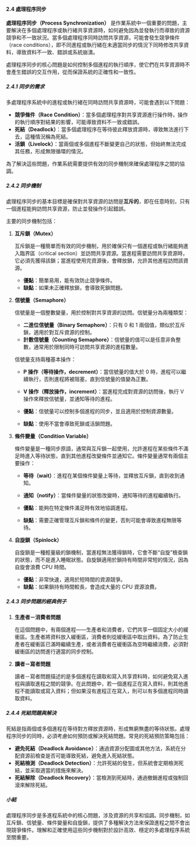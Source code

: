 #### 2.4 處理程序同步

**處理程序同步（Process Synchronization）** 是作業系統中一個重要的問題，主要解決在多個處理程序或執行緒共享資源時，如何避免因為並發執行而導致的資源競爭和不一致狀況。當多個處理程序同時訪問共享資源，可能會發生競爭條件（race conditions），即不同進程或執行緒在未適當同步的情況下同時修改共享資料，導致資料不一致、錯誤或系統崩潰。

處理程序同步的核心問題是如何控制多個進程的執行順序，使它們在共享資源時不會產生錯誤的交互作用，從而保證系統的正確性和一致性。

##### 2.4.1 同步的需求

多處理程序系統中的進程或執行緒在同時訪問共享資源時，可能會遇到以下問題：

- **競爭條件（Race Condition）**：當多個處理程序對共享資源進行操作時，操作的執行順序對結果的影響，可能導致資料不一致或錯誤。
- **死結（Deadlock）**：當多個處理程序在等待彼此釋放資源時，導致無法進行下去，這種情況稱為死結。
- **活鎖（Livelock）**：當兩個或多個進程不斷變更自己的狀態，但始終無法完成其任務，形成無限循環的情況。

為了解決這些問題，作業系統需要提供有效的同步機制來確保處理程序之間的協調。

##### 2.4.2 同步機制

處理程序同步的基本目標是確保對共享資源的訪問是**互斥的**，即在任意時刻，只有一個進程能夠訪問共享資源，防止並發操作引起錯誤。

主要的同步機制包括：

1. **互斥鎖（Mutex）**
   
   互斥鎖是一種簡單而有效的同步機制，用於確保只有一個進程或執行緒能夠進入臨界區（critical section）並訪問共享資源。當進程需要訪問共享資源時，它必須先獲得該鎖；當進程使用完資源後，會釋放鎖，允許其他進程訪問該資源。

   - **優點**：簡單易用，能有效防止競爭條件。
   - **缺點**：如果未正確釋放鎖，會導致死鎖問題。

2. **信號量（Semaphore）**
   
   信號量是一個整數變量，用於控制對共享資源的訪問。信號量分為兩種類型：
   - **二進位信號量（Binary Semaphore）**：只有 0 和 1 兩個值，類似於互斥鎖，適用於對互斥資源的控制。
   - **計數信號量（Counting Semaphore）**：信號量的值可以是任意非負整數，通常用於限制同時可訪問共享資源的進程數量。

   信號量支持兩種基本操作：
   - **P 操作（等待操作，decrement）**：當信號量的值大於 0 時，進程可以繼續執行，否則進程將被阻塞，直到信號量的值變為正數。
   - **V 操作（釋放操作，increment）**：當進程完成對資源的訪問後，執行 V 操作來釋放信號量，並通知等待的進程。

   - **優點**：信號量可以控制多個進程的同步，並且適用於控制資源數量。
   - **缺點**：使用不當會導致死鎖或活鎖問題。

3. **條件變量（Condition Variable）**

   條件變量是一種同步原語，通常與互斥鎖一起使用，允許進程在某些條件不滿足時進入等待狀態，直到其他進程改變條件並通知它。條件變量通常有兩個主要操作：
   - **等待（wait）**：進程在某個條件變量上等待，並釋放互斥鎖，直到收到通知。
   - **通知（notify）**：當條件變量的狀態改變時，通知等待的進程繼續執行。

   - **優點**：能夠在特定條件滿足時有效地協調進程。
   - **缺點**：需要正確管理互斥鎖和條件的變更，否則可能會導致進程無限等待。

4. **自旋鎖（Spinlock）**

   自旋鎖是一種輕量級的鎖機制，當進程無法獲得鎖時，它會不斷“自旋”檢查鎖的狀態，而不是進入睡眠狀態。自旋鎖適用於鎖持有時間非常短的情況，因為自旋會浪費 CPU 時間。

   - **優點**：非常快速，適用於短時間的資源競爭。
   - **缺點**：如果鎖持有時間較長，會造成大量的 CPU 資源浪費。

##### 2.4.3 同步問題的經典例子

1. **生產者－消費者問題**

   在這個問題中，有兩個進程——生產者和消費者，它們共享一個固定大小的緩衝區。生產者將資料放入緩衝區，消費者則從緩衝區中取出資料。為了防止生產者在緩衝區已滿時繼續生產，或者消費者在緩衝區為空時繼續消費，必須對緩衝區的訪問進行適當的同步控制。

2. **讀者－寫者問題**

   讀者－寫者問題描述的是多個進程在讀取和寫入共享資料時，如何避免寫入進程與讀取進程之間的競爭。在此問題中，若一個進程正在寫入資料，則其他進程不能讀取或寫入資料；但如果沒有進程正在寫入，則可以有多個進程同時讀取資料。

##### 2.4.4 死結問題與解決

死結是指兩個或多個進程在等待對方釋放資源時，形成無窮無盡的等待狀態。處理程序同步的同時，必須考慮如何預防或解決死結問題。常見的死結預防策略包括：

- **避免死結（Deadlock Avoidance）**：通過資源分配圖或其他方法，系統在分配資源前檢查是否可能導致死結，避免進入死結狀態。
- **死結檢測（Deadlock Detection）**：允許死結的發生，但系統會定期檢測死結，並采取適當的措施來解決。
- **死結解除（Deadlock Recovery）**：當檢測到死結時，通過撤銷進程或強制回滾來解除死結。

##### 小結

處理程序同步是多進程系統中的核心問題，涉及資源的共享和協調。同步機制，如互斥鎖、信號量、條件變量和自旋鎖，提供了多種解決方法來保證進程之間不會出現競爭條件。理解和正確使用這些同步機制對於設計高效、穩定的多處理程序系統至關重要。